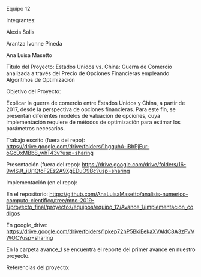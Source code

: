 Equipo 12 

Integrantes: 

Alexis Solis 


Arantza Ivonne Pineda 


Ana Luisa Masetto 
    
Título del Proyecto: Estados Unidos vs. China: Guerra de Comercio analizada a través del Precio de Opciones Financieras empleando Algoritmos de Optimización 

Objetivo del Proyecto: 

Explicar la guerra de comercio entre Estados Unidos y China, a partir de 2017, desde la perspectiva de opciones financieras. Para este fin, se presentan diferentes modelos de valuación de opciones, cuya implementación requiere de métodos de optimización para estimar los parámetros necesarios. 

Trabajo escrito (fuera del repo): https://drive.google.com/drive/folders/1hgquhA-iBbPjEur-oGcDxMBb8_whT43v?usp=sharing

Presentación (fuera del repo): https://drive.google.com/drive/folders/16-9wISJf_iUj1QtoF2Ez2A9XgEDuO9Bc?usp=sharing

Implementación (en el repo): 


En el repositorio: https://github.com/AnaLuisaMasetto/analisis-numerico-computo-cientifico/tree/mno-2019-1/proyecto_final/proyectos/equipos/equipo_12/Avance_1/implementacion_codigos


En google_drive: https://drive.google.com/drive/folders/1pkep72hP5BkiEekaXVAkIC8A3zFVVWOC?usp=sharing

En la carpeta avance_1 se encuentra el reporte del primer avance en nuestro proyecto.


Referencias del proyecto:
